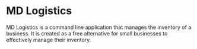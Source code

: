 # MD Logistics
MD Logistics is a command line application that manages the inventory of a business.
It is created as a free alternative for small businesses to effectively manage their inventory.

